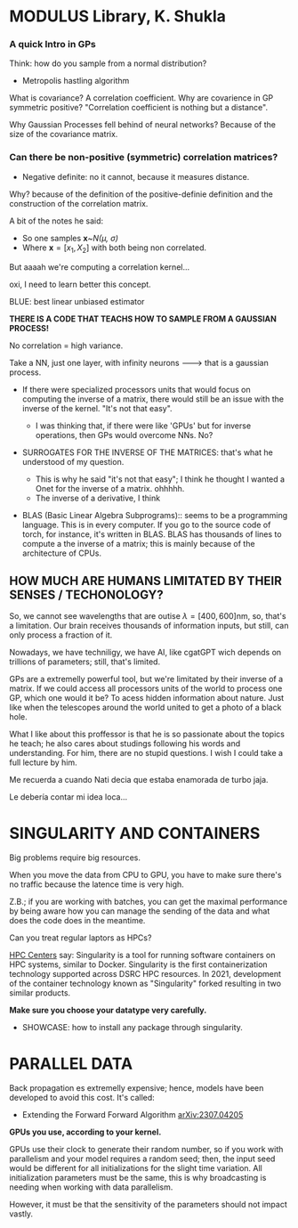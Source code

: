 # MODULUS Library, K. Shukla

### A quick Intro in GPs

Think: how do you sample from a normal distribution? 
* Metropolis hastling algorithm

What is covariance? A correlation coefficient. Why are covarience in GP symmetric positive? 
"Correlation coefficient is nothing but a distance". 

Why Gaussian Processes fell behind of neural networks? Because of the size of the covariance matrix. 

### Can there be non-positive (symmetric) correlation matrices? 
* Negative definite: no it cannot, because it measures distance. 

Why? because of the definition of the positive-definie definition and the construction of the correlation matrix. 

A bit of the notes he said:
* So one samples **x**~_N(μ, σ)_
* Where **x**$=[x_1,X_2]$ with both being non correlated.

But aaaah we're computing a correlation kernel... 

oxi, I need to learn better this concept. 

BLUE: best linear unbiased estimator

**THERE IS A CODE THAT TEACHS HOW TO SAMPLE FROM A GAUSSIAN PROCESS!**

No correlation = high variance. 

Take a NN, just one layer, with infinity neurons ---> that is a gaussian process. 

* If there were specialized processors units that would focus on computing the inverse of a matrix, there would still be an issue with the inverse of the kernel. "It's not that easy". 
    * I was thinking that, if there were like 'GPUs' but for inverse operations, then GPs would overcome NNs. No? 
* SURROGATES FOR THE INVERSE OF THE MATRICES: that's what he understood of my question.
    * This is why he said "it's not that easy"; I think he thought I wanted a Onet for the inverse of a matrix. ohhhhh. 
    * The inverse of a derivative, I think 

* BLAS (Basic Linear Algebra Subprograms):: seems to be a programming language. This is in every computer. If you go to the source code of torch, for instance, it's written in BLAS. BLAS has thousands of lines to compute a the inverse of a matrix; this is mainly because of the architecture of CPUs. 


## HOW MUCH ARE HUMANS LIMITATED BY THEIR SENSES / TECHONOLOGY?

So, we cannot see wavelengths that are outise $\lambda = [400,600]$nm, so, that's a limitation. Our brain receives thousands of information inputs, but still, can only process a fraction of it. 

Nowadays, we have techniligy, we have AI, like cgatGPT wich depends on trillions of parameters; still, that's limited. 

GPs are a extremelly powerful tool, but we're limitated by their inverse of a matrix. If we could access all processors units of the world to process one GP, which one would it be? To acess hidden information about nature. Just like when the telescopes around the world united to get a photo of a black hole. 

What I like about this proffessor is that he is so passionate about the topics he teach; he also cares about studings following his words and understanding. For him, there are no stupid questions. I wish I could take a full lecture by him. 

Me recuerda a cuando Nati decia que estaba enamorada de turbo jaja. 

Le debería contar mi idea loca... 


# SINGULARITY AND CONTAINERS

Big problems require big resources. 

When you move the data from CPU to GPU, you have to make sure there's no traffic because the latence time is very high. 

Z.B.; if you are working with batches, you can get the maximal performance by being aware how you can manage the sending of the data and what does the code does in the meantime.

Can you treat regular laptors as HPCs? 

[HPC Centers](https://centers.hpc.mil/users/docs/general/singularity.html) say: Singularity is a tool for running software containers on HPC systems, similar to Docker. Singularity is the first containerization technology supported across DSRC HPC resources. In 2021, development of the container technology known as "Singularity" forked resulting in two similar products.

**Make sure you choose your datatype very carefully.**

* SHOWCASE: how to install any package through singularity. 

# PARALLEL DATA

Back propagation es extremelly expensive; hence, models have been developed to avoid this cost. It's called:
* Extending the Forward Forward Algorithm [arXiv:2307.04205](https://arxiv.org/abs/2307.04205)

**GPUs you use, according to your kernel.**

GPUs use their clock to generate their random number, so if you work with parallelism and your model requires a random seed; then, the input seed would be different for all initializations for the slight time variation. All initialization parameters must be the same, this is why broadcasting is needing when working with data parallelism. 


However, it must be that the sensitivity of the parameters should not impact vastly.  